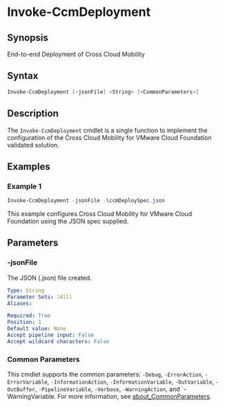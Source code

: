 # Invoke-CcmDeployment

## Synopsis

End-to-end Deployment of Cross Cloud Mobility

## Syntax

``` powershell
Invoke-CcmDeployment [-jsonFile] <String> [<CommonParameters>]
```

## Description

The `Invoke-CcmDeployment` cmdlet is a single function to implement the configuration of the Cross Cloud
Mobility for VMware Cloud Foundation validated solution.

## Examples

### Example 1

``` powershell
Invoke-CcmDeployment -jsonFile .\ccmDeploySpec.json
```

This example configures Cross Cloud Mobility for VMware Cloud Foundation using the JSON spec supplied.

## Parameters

### -jsonFile

The JSON (.json) file created.

```yaml
Type: String
Parameter Sets: (All)
Aliases:

Required: True
Position: 1
Default value: None
Accept pipeline input: False
Accept wildcard characters: False
```

### Common Parameters

This cmdlet supports the common parameters: `-Debug`, `-ErrorAction`, `-ErrorVariable`, `-InformationAction`, `-InformationVariable`, `-OutVariable`, `-OutBuffer`, `-PipelineVariable`, `-Verbose`, `-WarningAction`, and `-WarningVariable. For more information, see [about_CommonParameters](http://go.microsoft.com/fwlink/?LinkID=113216).
